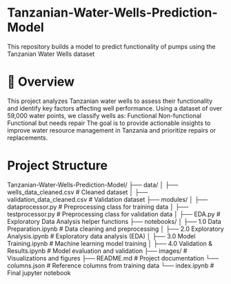 # Tanzanian-Water-Wells-Prediction-Model
This repository builds a model to predict functionality of pumps using the Tanzanian Water Wells dataset

# 📖 Overview
This project analyzes Tanzanian water wells to assess their functionality and identify key factors affecting well performance. Using a dataset of over 59,000 water points, we classify wells as:
Functional
Non-functional
Functional but needs repair
The goal is to provide actionable insights to improve water resource management in Tanzania and prioritize repairs or replacements.

# Project Structure
Tanzanian-Water-Wells-Prediction-Model/
├── data/
│   ├── wells_data_cleaned.csv        # Cleaned dataset
│   ├── validation_data_cleaned.csv   # Validation dataset
├── modules/
│   ├── dataprocessor.py              # Preprocessing class for training data
│   ├── testprocessor.py              # Preprocessing class for validation data
│   ├── EDA.py                        # Exploratory Data Analysis helper functions
├── notebooks/
│   ├── 1.0 Data Preparation.ipynb    # Data cleaning and preprocessing
│   ├── 2.0 Exploratory Analysis.ipynb # Exploratory data analysis (EDA)
│   ├── 3.0 Model Training.ipynb      # Machine learning model training
│   ├── 4.0 Validation & Results.ipynb # Model evaluation and validation
├── images/                           # Visualizations and figures
├── README.md                         # Project documentation
└── columns.json                      # Reference columns from training data
└── index.ipynb                       # Final jupyter notebook
